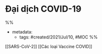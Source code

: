 # Đại dịch COVID-19

%% 
- metadata:
	- tags: #created/2021/Jul/10, #MOC 
%%

[[SARS-CoV-2]]
[[Các loại Vaccine COVID]]